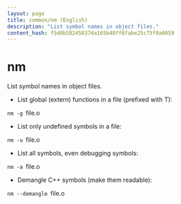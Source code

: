 ```yaml
---
layout: page
title: common/nm (English)
description: "List symbol names in object files."
content_hash: f5d0b58245837da165b48ff6fabe25c75f9a0059
---
```

# nm

List symbol names in object files.

- List global (extern) functions in a file (prefixed with T):

`nm -g `<span class="tldr-var badge badge-pill bg-dark-lm bg-white-dm text-white-lm text-dark-dm font-weight-bold">file.o</span>

- List only undefined symbols in a file:

`nm -u `<span class="tldr-var badge badge-pill bg-dark-lm bg-white-dm text-white-lm text-dark-dm font-weight-bold">file.o</span>

- List all symbols, even debugging symbols:

`nm -a `<span class="tldr-var badge badge-pill bg-dark-lm bg-white-dm text-white-lm text-dark-dm font-weight-bold">file.o</span>

- Demangle C++ symbols (make them readable):

`nm --demangle `<span class="tldr-var badge badge-pill bg-dark-lm bg-white-dm text-white-lm text-dark-dm font-weight-bold">file.o</span>
